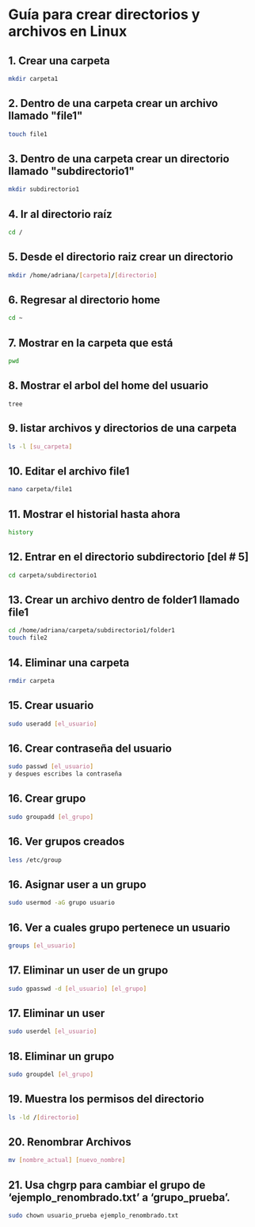 # Guía para crear directorios y archivos en Linux
## 1. Crear una carpeta
```bash
mkdir carpeta1
```
## 2. Dentro de una carpeta crear un archivo llamado "file1"
```bash
touch file1
```
## 3. Dentro de una carpeta crear un directorio llamado "subdirectorio1"
```bash
mkdir subdirectorio1
```
## 4. Ir al directorio raíz
```bash
cd /
```
## 5. Desde el directorio raiz crear un directorio
```bash
mkdir /home/adriana/[carpeta]/[directorio]
```
## 6. Regresar al directorio home
```bash
cd ~
```
## 7. Mostrar en la carpeta que está
```bash
pwd
```
## 8. Mostrar el arbol del home del usuario
```bashf
tree
```
## 9. listar archivos y directorios de una carpeta 
```bash
ls -l [su_carpeta]
```
## 10. Editar el archivo file1
```bash
nano carpeta/file1
```
## 11.  Mostrar el historial hasta ahora
```bash
history
```
## 12.  Entrar en el directorio subdirectorio [del # 5]
```bash
cd carpeta/subdirectorio1
```
## 13. Crear un archivo dentro de folder1 llamado file1
```bash
cd /home/adriana/carpeta/subdirectorio1/folder1
touch file2
```
## 14. Eliminar una carpeta
```bash
rmdir carpeta
```
## 15. Crear usuario
```bash
sudo useradd [el_usuario]
```
## 16. Crear contraseña del usuario
```bash
sudo passwd [el_usuario]
y despues escribes la contraseña
```
## 16. Crear grupo
```bash
sudo groupadd [el_grupo]
```
## 16. Ver grupos creados 
```bash
less /etc/group
```
## 16. Asignar user a un grupo
```bash
sudo usermod -aG grupo usuario
```
## 16. Ver a cuales grupo pertenece un usuario
```bash
groups [el_usuario]
```
## 17. Eliminar un  user de un grupo
```bash
sudo gpasswd -d [el_usuario] [el_grupo]
```
## 17. Eliminar un  user 
```bash
sudo userdel [el_usuario]
```
## 18. Eliminar un  grupo 
```bash
sudo groupdel [el_grupo]
```
## 19.  Muestra los permisos del directorio
```bash
ls -ld /[directorio]
```
## 20.  Renombrar Archivos
```bash
mv [nombre_actual] [nuevo_nombre]
```
## 21.  Usa chgrp para cambiar el grupo de ‘ejemplo_renombrado.txt’ a ‘grupo_prueba’.
```bash
sudo chown usuario_prueba ejemplo_renombrado.txt
```
